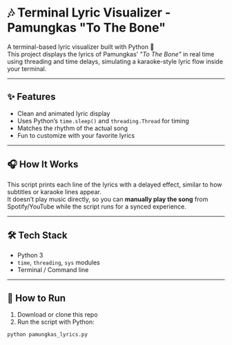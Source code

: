 # 🎶 Terminal Lyric Visualizer - Pamungkas "To The Bone"

A terminal-based lyric visualizer built with Python 🐍  
This project displays the lyrics of Pamungkas’ *"To The Bone"* in real time using threading and time delays, simulating a karaoke-style lyric flow inside your terminal.

---

## ✨ Features

- Clean and animated lyric display
- Uses Python’s `time.sleep()` and `threading.Thread` for timing
- Matches the rhythm of the actual song
- Fun to customize with your favorite lyrics

---

## 🎧 How It Works

This script prints each line of the lyrics with a delayed effect, similar to how subtitles or karaoke lines appear.  
It doesn’t play music directly, so you can **manually play the song** from Spotify/YouTube while the script runs for a synced experience.

---

## 🛠️ Tech Stack

- Python 3
- `time`, `threading`, `sys` modules
- Terminal / Command line

---

## 🚀 How to Run

1. Download or clone this repo  
2. Run the script with Python:

```bash
python pamungkas_lyrics.py
